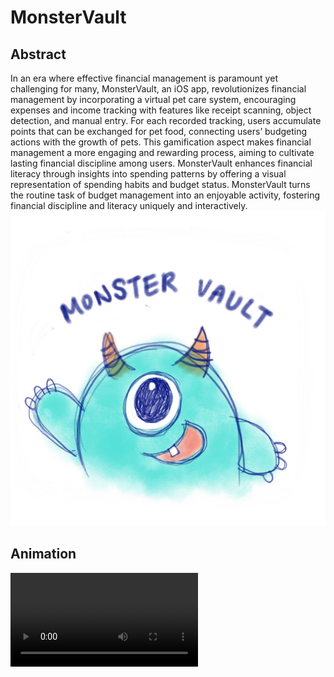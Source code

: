# MonsterVault
## Abstract
In an era where effective financial management is paramount yet challenging for many, MonsterVault, an iOS app, revolutionizes financial management by incorporating a virtual pet care system, encouraging expenses and income tracking with features like receipt scanning, object detection, and manual entry. For each recorded tracking, users accumulate points that can be exchanged for pet food, connecting users’ budgeting actions with the growth of pets. This gamification aspect makes financial management a more engaging and rewarding process, aiming to cultivate lasting financial discipline among users. MonsterVault enhances financial literacy through insights into spending patterns by offering a visual representation of spending habits and budget status. MonsterVault turns the routine task of budget management into an enjoyable activity, fostering financial discipline and literacy uniquely and interactively. 
![MonsterVault app icon](/app_icon.png)

## Animation

<video src="https://user-images.githubusercontent.com/Monster.mp4"></video>
